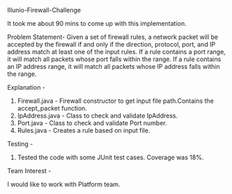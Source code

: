 Illunio-Firewall-Challenge

It took me about 90 mins to come up with this implementation.

Problem Statement- 
Given a set of firewall rules, a network packet will be accepted by the firewall if 
and only if the direction, protocol, port, and IP address match at least one of the input rules. 
If a rule contains a port range, it will match all packets whose port falls within the range. 
If a rule contains an IP address range, it will match all packets whose IP address falls within the range.

Explanation -

1. Firewall.java - Firewall constructor to get input file path.Contains the accept_packet function.
2. IpAddress.java - Class to check and validate IpAddress.
3. Port.java - Class to check and validate Port number.
4. Rules.java - Creates a rule based on input file.

Testing -

1. Tested the code with some JUnit test cases. Coverage was 18%.

Team Interest -

I would like to work with Platform team.




